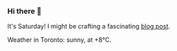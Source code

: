 ### Hi there :wave:

It's Saturday! I might be crafting a fascinating [blog post](https://www.benjaminwuethrich.dev).

Weather in Toronto: sunny, at +8°C.
